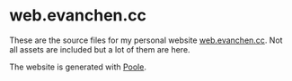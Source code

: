 # web.evanchen.cc

These are the source files for my personal website
[web.evanchen.cc](https://web.evanchen.cc).
Not all assets are included but a lot of them are here.

The website is generated with
[Poole](https://hg.sr.ht/~obensonne/poole).
